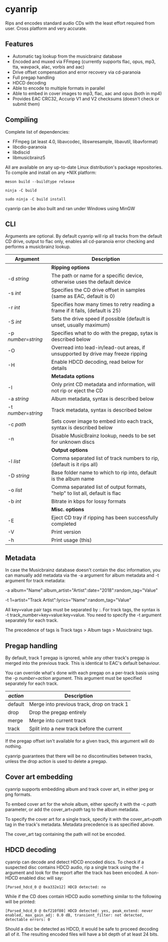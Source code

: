 cyanrip
=======
Rips and encodes standard audio CDs with the least effort required from user. Cross platform and very accurate.

Features
--------
 * Automatic tag lookup from the musicbrainz database
 * Encoded and muxed via FFmpeg (currently supports flac, opus, mp3, tta, wavpack, alac, vorbis and aac)
 * Drive offset compensation and error recovery via cd-paranoia
 * Full pregap handling
 * HDCD decoding
 * Able to encode to multiple formats in parallel
 * Able to embed in cover images to mp3, flac, aac and opus (both in mp4)
 * Provides EAC CRC32, Accurip V1 and V2 checksums (doesn't check or submit them)


Compiling
---------
Complete list of dependencies:

 * FFmpeg (at least 4.0, libavcodec, libswresample, libavutil, libavformat)
 * libcdio-paranoia
 * libdiscid
 * libmusicbrainz5

All are available on any up-to-date Linux distribution's package repositories. To compile and install on any *NIX platform:

`meson build --buildtype release`

`ninja -C build`

`sudo ninja -C build install`

cyanrip can be also built and ran under Windows using MinGW


CLI
---

Arguments are optional. By default cyanrip will rip all tracks from the default CD drive, output to flac only, enables all cd-paranoia error checking and performs a musicbrainz lookup.

| Argument             | Description                                                                      |
|----------------------|----------------------------------------------------------------------------------|
|                      | **Ripping options**                                                              |
| -d *string*          | The path or name for a specific device, otherwise uses the default device        |
| -s *int*             | Specifies the CD drive offset in samples (same as EAC, default is 0)             |
| -r *int*             | Specifies how many times to retry reading a frame if it fails, (default is 25)   |
| -S *int*             | Sets the drive speed if possible (default is unset, usually maximum)             |
| -p *number*=*string* | Specifies what to do with the pregap, sytax is described below                   |
| -O                   | Overread into lead-in/lead-out areas, if unsupported by drive may freeze ripping |
| -H                   | Enable HDCD decoding, read below for details                                     |
|                      | **Metadata options**                                                             |
| -I                   | Only print CD metadata and information, will not rip or eject the CD             |
| -a *string*          | Album metadata, syntax is described below                                        |
| -t *number*=*string* | Track metadata, syntax is described below                                        |
| -c *path*            | Sets cover image to embed into each track, syntax is described below             |
| -n                   | Disable MusicBrainz lookup, needs to be set for unknown discs                    |
|                      | **Output options**                                                               |
| -l *list*            | Comma separated list of track numbers to rip, (default is it rips all)           |
| -D *string*          | Base folder name to which to rip into, default is the album name                 |
| -o *list*            | Comma separated list of output formats, "help" to list all, default is flac      |
| -b *int*             | Bitrate in kbps for lossy formats                                                |
|                      | **Misc. options**                                                                |
| -E                   | Eject CD tray if ripping has been successfully completed                         |
| -V                   | Print version                                                                    |
| -h                   | Print usage (this)                                                               |


Metadata
--------

In case the Musicbrainz database doesn't contain the disc information, you can manually add metadata via the -a argument for album metadata and -t argument for track metadata:

-a album="Name":album_artist="Artist":date="2018":random_tag="Value"

-t 1=artist="Track Artist":lyrics="Name":random_tag="Value"

All key=value pair tags must be separated by *:*. For track tags, the syntax is -t track_number=key=value:key=value. You need to specify the -t argument separately for each track.

The precedence of tags is Track tags > Album tags > Musicbrainz tags.


Pregap handling
---------------

By default, track 1 pregap is ignored, while any other track's pregap is merged into the previous track. This is identical to EAC's default behaviour.

You can override what's done with each pregap on a per-track basis using the -p *number*=*action* argument. This argument must be specified separately for each track.

| *action* | Description                                |
|----------|--------------------------------------------|
| default  | Merge into previous track, drop on track 1 |
| drop     | Drop the pregap entirely                   |
| merge    | Merge into current track                   |
| track    | Split into a new track before the current  |

If the pregap offset isn't available for a given track, this argument will do nothing.

cyanrip guarantees that there will be no discontinuities between tracks, unless the drop action is used to delete a pregap.


Cover art embedding
-------------------

cyanrip supports embedding album and track cover art, in either jpeg or png formats.

To embed cover art for the whole album, either specify it with the -c *path* parameter, or add the cover_art=*path* tag to the album metadata.

To specify the cover art for a single track, specify it with the cover_art=*path* tag in the track's metadata. Metadata precedence is as specified above.

The cover_art tag containing the path will not be encoded.


HDCD decoding
-------------

cyanrip can decode and detect HDCD encoded discs. To check if a suspected disc contains HDCD audio, rip a single track using the -l argument and look for the report after the track has been encoded. A non-HDCD enabled disc will say:

```
[Parsed_hdcd_0 @ 0xa332e12] HDCD detected: no
```

While if the CD does contain HDCD audio something similar to the following will be printed:

```
[Parsed_hdcd_0 @ 0xf210f80] HDCD detected: yes, peak_extend: never enabled, max_gain_adj: 0.0 dB, transient_filter: not detected, detectable errors: 0
```

Should a disc be detected as HDCD, it would be safe to proceed decoding all of it. The resulting encoded files will have a bit depth of at least 24 bits.

